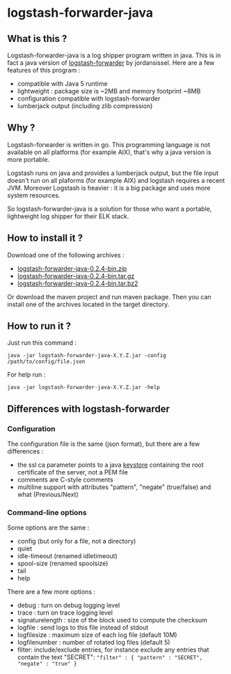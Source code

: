 # logstash-forwarder-java

## What is this ?

Logstash-forwarder-java is a log shipper program written in java. This is in fact a java version of [logstash-forwarder](https://github.com/elasticsearch/logstash-forwarder) by jordansissel.
Here are a few features of this program :
  - compatible with Java 5 runtime
  - lightweight : package size is ~2MB and memory footprint ~8MB
  - configuration compatible with logstash-forwarder
  - lumberjack output (including zlib compression)

## Why ?

Logstash-forwarder is written in go. This programming language is not available on all platforms (for example AIX), that's why a java version is more portable.

Logstash runs on java and provides a lumberjack output, but the file input doesn't run on all plaforms (for example AIX) and logstash requires a recent JVM. Moreover Logstash is heavier : it is a big package and uses more system resources.

So logstash-forwarder-java is a solution for those who want a portable, lightweight log shipper for their ELK stack.

## How to install it ?

Download one of the following archives :
  - [logstash-forwarder-java-0.2.4-bin.zip](https://github.com/didfet/logstash-forwarder-java/releases/download/0.2.4/logstash-forwarder-java-0.2.4-bin.zip)
  - [logstash-forwarder-java-0.2.4-bin.tar.gz](https://github.com/didfet/logstash-forwarder-java/releases/download/0.2.4/logstash-forwarder-java-0.2.4-bin.tar.gz)
  - [logstash-forwarder-java-0.2.4-bin.tar.bz2](https://github.com/didfet/logstash-forwarder-java/releases/download/0.2.4/logstash-forwarder-java-0.2.4-bin.tar.bz2)

Or download the maven project and run maven package. Then you can install one of the archives located in the target directory.

## How to run it ?

Just run this command :

    java -jar logstash-forwarder-java-X.Y.Z.jar -config /path/to/config/file.json

For help run :

    java -jar logstash-forwarder-java-X.Y.Z.jar -help

## Differences with logstash-forwarder

### Configuration

The configuration file is the same (json format), but there are a few differences :
  - the ssl ca parameter points to a java [keystore](https://github.com/didfet/logstash-forwarder-java/blob/master/HOWTO-KEYSTORE.md) containing the root certificate of the server, not a PEM file
  - comments are C-style comments
  - multiline support with attributes "pattern", "negate" (true/false) and what (Previous/Next)

### Command-line options

Some options are the same :
  - config (but only for a file, not a directory)
  - quiet
  - idle-timeout (renamed idletimeout)
  - spool-size (renamed spoolsize)
  - tail
  - help

There are a few more options :
  - debug : turn on debug logging level
  - trace : turn on trace logging level
  - signaturelength : size of the block used to compute the checksum
  - logfile : send logs to this file instead of stdout
  - logfilesize : maximum size of each log file (default 10M)
  - logfilenumber : number of rotated log files (default 5)
  - filter: include/exclude entries, for instance exclude any entries
    that contain the text "SECRET":
    `"filter" : { "pattern" : "SECRET", "negate" : "true" }`
